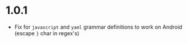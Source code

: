 # 1.0.1

* Fix for `javascript` and `yaml` grammar definitions to work on Android (escape `}` char in regex's)